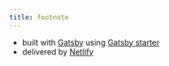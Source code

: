 ```yaml
---
title: footnote
---
```


- built with [Gatsby](https://www.gatsbyjs.org) using [Gatsby starter](https://www.gatsbyjs.com/starters/greglobinski/gatsby-starter-personal-blog)
- delivered by [Netlify](https://www.netlify.com/)
